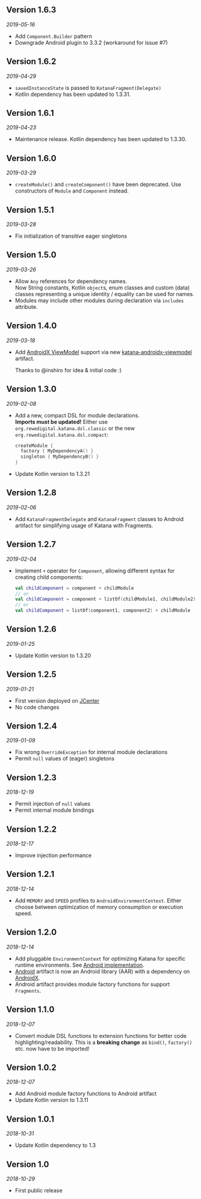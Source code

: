 ## Version 1.6.3

_2019-05-16_

* Add `Component.Builder` pattern
* Downgrade Android plugin to 3.3.2 (workaround for issue #7)

## Version 1.6.2

_2019-04-29_

* `savedInstanceState` is passed to `KatanaFragment(Delegate)` 
* Kotlin dependency has been updated to 1.3.31.

## Version 1.6.1

_2019-04-23_

* Maintenance release. Kotlin dependency has been updated to 1.3.30.

## Version 1.6.0

_2019-03-29_

* `createModule()` and `createComponent()` have been deprecated. Use constructors of `Module` and `Component` instead. 

## Version 1.5.1

_2019-03-28_

* Fix initialization of transitive eager singletons

## Version 1.5.0

_2019-03-26_

* Allow `Any` references for dependency names.  
  Now String constants, Kotlin `object`s, enum classes and custom (data) classes representing a unique identity / 
  equality can be used for names.
* Modules may include other modules during declaration via `includes` attribute.

## Version 1.4.0

_2019-03-18_

* Add [AndroidX ViewModel](https://developer.android.com/topic/libraries/architecture/viewmodel) support via new 
  [katana-androidx-viewmodel](./androidx-viewmodel) artifact.
  
  Thanks to @inshiro for idea & initial code :)

## Version 1.3.0

_2019-02-08_

* Add a new, compact DSL for module declarations.  
  **Imports must be updated!** Either use `org.rewedigital.katana.dsl.classic` or the new 
  `org.rewedigital.katana.dsl.compact`:
  ```kotlin
  createModule {
    factory { MyDependencyA() }
    singleton { MyDependencyB() }  
  }
  ``` 
* Update Kotlin version to 1.3.21

## Version 1.2.8

_2019-02-06_

* Add `KatanaFragmentDelegate` and `KatanaFragment` classes to Android artifact
  for simplifying usage of Katana with Fragments.

## Version 1.2.7

_2019-02-04_

* Implement `+` operator for `Component`, allowing different syntax for creating child components:
  ```kotlin
  val childComponent = component + childModule
  // or
  val childComponent = component + listOf(childModule1, childModule2)
  // or
  val childComponent = listOf(component1, component2) + childModule
  ```

## Version 1.2.6

_2019-01-25_

* Update Kotlin version to 1.3.20

## Version 1.2.5

_2019-01-21_

* First version deployed on [JCenter](https://bintray.com/bintray/jcenter)
* No code changes

## Version 1.2.4

_2019-01-09_

* Fix wrong `OverrideException` for internal module declarations
* Permit `null` values of (eager) singletons

## Version 1.2.3

_2018-12-19_

* Permit injection of `null` values
* Permit internal module bindings

## Version 1.2.2

_2018-12-17_

* Improve injection performance

## Version 1.2.1

_2018-12-14_

* Add `MEMORY` and `SPEED` profiles to `AndroidEnvironmentContext`.
  Either choose between optimization of memory consumption or execution speed.

## Version 1.2.0

_2018-12-14_

* Add pluggable `EnvironmentContext` for optimizing Katana for specific runtime environments.
  See [Android implementation](android/README.md).
* [Android](android) artifact is now an Android library (AAR) with a dependency on [AndroidX](https://developer.android.com/jetpack/androidx/).
* Android artifact provides module factory functions for support `Fragments`.

## Version 1.1.0

_2018-12-07_

* Convert module DSL functions to extension functions for better code highlighting/readability.
  This is a **breaking change** as `bind()`, `factory()` etc. now have to be imported!

## Version 1.0.2

_2018-12-07_

* Add Android module factory functions to Android artifact
* Update Kotlin version to 1.3.11

## Version 1.0.1

_2018-10-31_

* Update Kotlin dependency to 1.3 

## Version 1.0

_2018-10-29_

* First public release
